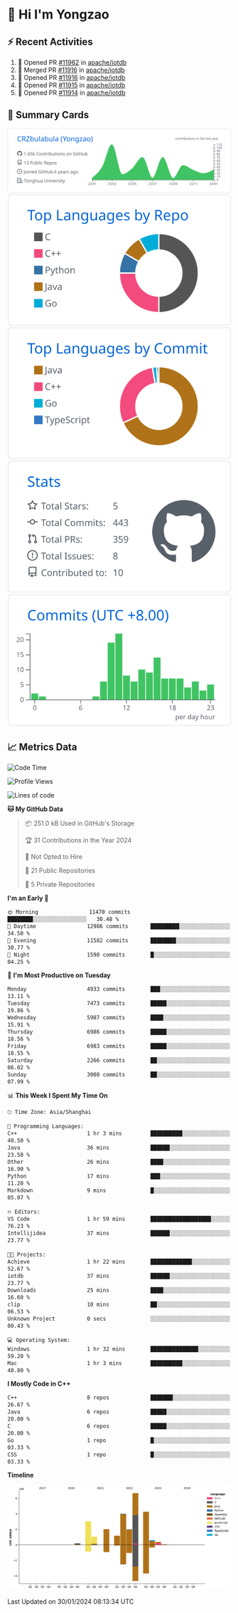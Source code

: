 # 👋 Hi I'm Yongzao

## ⚡ Recent Activities
<!--START_SECTION:activity-->
1. 💪 Opened PR [#11962](https://github.com/apache/iotdb/pull/11962) in [apache/iotdb](https://github.com/apache/iotdb)
2. 🎉 Merged PR [#11916](https://github.com/apache/iotdb/pull/11916) in [apache/iotdb](https://github.com/apache/iotdb)
3. 💪 Opened PR [#11916](https://github.com/apache/iotdb/pull/11916) in [apache/iotdb](https://github.com/apache/iotdb)
4. 💪 Opened PR [#11915](https://github.com/apache/iotdb/pull/11915) in [apache/iotdb](https://github.com/apache/iotdb)
5. 💪 Opened PR [#11914](https://github.com/apache/iotdb/pull/11914) in [apache/iotdb](https://github.com/apache/iotdb)
<!--END_SECTION:activity-->

## 🎑 Summary Cards

[![](https://raw.githubusercontent.com/CRZbulabula/CRZbulabula/main/profile-summary-card-output/github/0-profile-details.svg)](https://github.com/vn7n24fzkq/github-profile-summary-cards)
[![](https://raw.githubusercontent.com/CRZbulabula/CRZbulabula/main/profile-summary-card-output/github/1-repos-per-language.svg)](https://github.com/vn7n24fzkq/github-profile-summary-cards) [![](https://raw.githubusercontent.com/CRZbulabula/CRZbulabula/main/profile-summary-card-output/github/2-most-commit-language.svg)](https://github.com/vn7n24fzkq/github-profile-summary-cards)
[![](https://raw.githubusercontent.com/CRZbulabula/CRZbulabula/main/profile-summary-card-output/github/3-stats.svg)](https://github.com/vn7n24fzkq/github-profile-summary-cards) [![](https://raw.githubusercontent.com/CRZbulabula/CRZbulabula/main/profile-summary-card-output/github/4-productive-time.svg)](https://github.com/vn7n24fzkq/github-profile-summary-cards)

## 📈 Metrics Data

<!--START_SECTION:waka-->
![Code Time](http://img.shields.io/badge/Code%20Time-551%20hrs%2030%20mins-blue)

![Profile Views](http://img.shields.io/badge/Profile%20Views-0-blue)

![Lines of code](https://img.shields.io/badge/From%20Hello%20World%20I%27ve%20Written-25.2%20million%20lines%20of%20code-blue)

**🐱 My GitHub Data** 

> 📦 251.0 kB Used in GitHub's Storage 
 > 
> 🏆 31 Contributions in the Year 2024
 > 
> 🚫 Not Opted to Hire
 > 
> 📜 21 Public Repositories 
 > 
> 🔑 5 Private Repositories 
 > 
**I'm an Early 🐤** 

```text
🌞 Morning                11470 commits       ████████░░░░░░░░░░░░░░░░░   30.48 % 
🌆 Daytime                12986 commits       █████████░░░░░░░░░░░░░░░░   34.50 % 
🌃 Evening                11582 commits       ████████░░░░░░░░░░░░░░░░░   30.77 % 
🌙 Night                  1598 commits        █░░░░░░░░░░░░░░░░░░░░░░░░   04.25 % 
```
📅 **I'm Most Productive on Tuesday** 

```text
Monday                   4933 commits        ███░░░░░░░░░░░░░░░░░░░░░░   13.11 % 
Tuesday                  7473 commits        █████░░░░░░░░░░░░░░░░░░░░   19.86 % 
Wednesday                5987 commits        ████░░░░░░░░░░░░░░░░░░░░░   15.91 % 
Thursday                 6986 commits        █████░░░░░░░░░░░░░░░░░░░░   18.56 % 
Friday                   6983 commits        █████░░░░░░░░░░░░░░░░░░░░   18.55 % 
Saturday                 2266 commits        ██░░░░░░░░░░░░░░░░░░░░░░░   06.02 % 
Sunday                   3008 commits        ██░░░░░░░░░░░░░░░░░░░░░░░   07.99 % 
```


📊 **This Week I Spent My Time On** 

```text
🕑︎ Time Zone: Asia/Shanghai

💬 Programming Languages: 
C++                      1 hr 3 mins         ██████████░░░░░░░░░░░░░░░   40.50 % 
Java                     36 mins             ██████░░░░░░░░░░░░░░░░░░░   23.58 % 
Other                    26 mins             ████░░░░░░░░░░░░░░░░░░░░░   16.90 % 
Python                   17 mins             ███░░░░░░░░░░░░░░░░░░░░░░   11.20 % 
Markdown                 9 mins              █░░░░░░░░░░░░░░░░░░░░░░░░   05.87 % 

🔥 Editors: 
VS Code                  1 hr 59 mins        ███████████████████░░░░░░   76.23 % 
Intellijidea             37 mins             ██████░░░░░░░░░░░░░░░░░░░   23.77 % 

🐱‍💻 Projects: 
Achieve                  1 hr 22 mins        █████████████░░░░░░░░░░░░   52.67 % 
iotdb                    37 mins             ██████░░░░░░░░░░░░░░░░░░░   23.77 % 
Downloads                25 mins             ████░░░░░░░░░░░░░░░░░░░░░   16.60 % 
clip                     10 mins             ██░░░░░░░░░░░░░░░░░░░░░░░   06.53 % 
Unknown Project          0 secs              ░░░░░░░░░░░░░░░░░░░░░░░░░   00.43 % 

💻 Operating System: 
Windows                  1 hr 32 mins        ███████████████░░░░░░░░░░   59.20 % 
Mac                      1 hr 3 mins         ██████████░░░░░░░░░░░░░░░   40.80 % 
```

**I Mostly Code in C++** 

```text
C++                      8 repos             ███████░░░░░░░░░░░░░░░░░░   26.67 % 
Java                     6 repos             █████░░░░░░░░░░░░░░░░░░░░   20.00 % 
C                        6 repos             █████░░░░░░░░░░░░░░░░░░░░   20.00 % 
Go                       1 repo              █░░░░░░░░░░░░░░░░░░░░░░░░   03.33 % 
CSS                      1 repo              █░░░░░░░░░░░░░░░░░░░░░░░░   03.33 % 
```



**Timeline**

![Lines of Code chart](https://raw.githubusercontent.com/CRZbulabula/CRZbulabula/main/assets/bar_graph.png)


 Last Updated on 30/01/2024 08:13:34 UTC
<!--END_SECTION:waka-->

